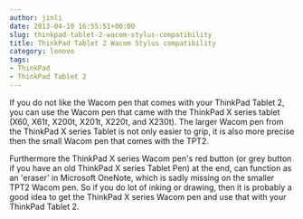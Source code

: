```yaml
---
author: jinli
date: 2013-04-10 16:55:51+00:00
slug: thinkpad-tablet-2-wacom-stylus-compatibility
title: ThinkPad Tablet 2 Wacom Stylus compatibility
category: lenovo
tags:
- ThinkPad
- ThinkPad Tablet 2
---
```

If you do not like the Wacom pen that comes with your ThinkPad Tablet 2, you can use the Wacom pen that came with the ThinkPad X series tablet (X60, X61t, X200t, X201t, X220t, and X230t). The larger Wacom pen from the ThinkPad X series Tablet is not only easier to grip, it is also more precise then the small Wacom pen that comes with the TPT2.

Furthermore the ThinkPad X series Wacom pen's red button (or grey button if you have an old ThinkPad X series Tablet Pen) at the end, can function as an 'eraser' in Microsoft OneNote, which is sadly missing on the smaller TPT2 Wacom pen. So if you do lot of inking or drawing, then it is probably a good idea to get the ThinkPad X series Wacom pen and use that with your ThinkPad Tablet 2.
